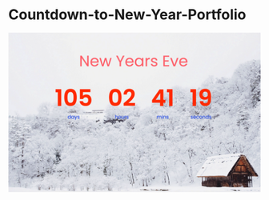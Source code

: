 # Countdown-to-New-Year-Portfolio
![Alt text](https://github.com/furbo1/Countdown-to-New-Year-Portfolio/blob/master/Snip20200917_22.png)

